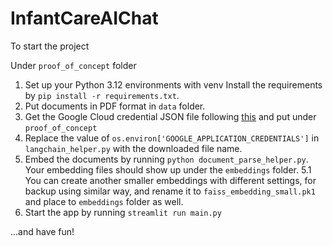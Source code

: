 # InfantCareAIChat

To start the project

Under `proof_of_concept` folder

1. Set up your Python 3.12 environments with venv Install the requirements by `pip install -r requirements.txt`.
2. Put documents in PDF format in `data` folder.
3. Get the Google Cloud credential JSON file following [this](https://stackoverflow.com/questions/46287267/how-can-i-get-the-file-service-account-json-for-google-translate-api) and put under `proof_of_concept`
4. Replace the value of `os.environ['GOOGLE_APPLICATION_CREDENTIALS']` in `langchain_helper.py` with the downloaded file name.
5. Embed the documents by running `python document_parse_helper.py`. Your embedding files should show up under the `embeddings` folder.
5.1 You can create another smaller embeddings with different settings, for backup using similar way, and rename it to `faiss_embedding_small.pk1` and place to `embeddings` folder as well.
6. Start the app by running `streamlit run main.py`

...and have fun!
